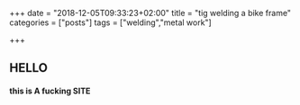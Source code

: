 +++
date = "2018-12-05T09:33:23+02:00"
title = "tig welding a bike frame"
categories = ["posts"]
tags = ["welding","metal work"]

+++
## HELLO
#### this is A fucking SITE
